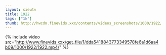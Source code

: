 ```yaml
--- 
layout: sieutv
title: 1922
tags: ["1k"]
thumb: http://hwcdn.finevids.xxx/contents/videos_screenshots/1000/1922/preview.mp4.jpg
---
```

{% include video src="http://www.finevids.xxx/get_file/1/dda5418843773349578fe6a1d6aa4b09/1000/1922/1922.mp4/" %} 
